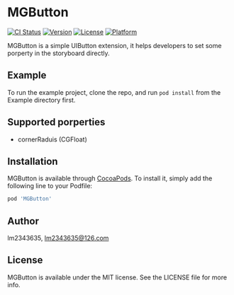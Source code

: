 # MGButton

[![CI Status](https://img.shields.io/travis/lm2343635/MGButton.svg?style=flat)](https://travis-ci.org/lm2343635/MGButton)
[![Version](https://img.shields.io/cocoapods/v/MGButton.svg?style=flat)](https://cocoapods.org/pods/MGButton)
[![License](https://img.shields.io/cocoapods/l/MGButton.svg?style=flat)](https://cocoapods.org/pods/MGButton)
[![Platform](https://img.shields.io/cocoapods/p/MGButton.svg?style=flat)](https://cocoapods.org/pods/MGButton)

MGButton is a simple UIButton extension, it helps developers to set some porperty in the storyboard directly.

## Example

To run the example project, clone the repo, and run `pod install` from the Example directory first.

## Supported porperties

- cornerRaduis (CGFloat)

## Installation

MGButton is available through [CocoaPods](https://cocoapods.org). To install
it, simply add the following line to your Podfile:

```ruby
pod 'MGButton'
```

## Author

lm2343635, lm2343635@126.com

## License

MGButton is available under the MIT license. See the LICENSE file for more info.
